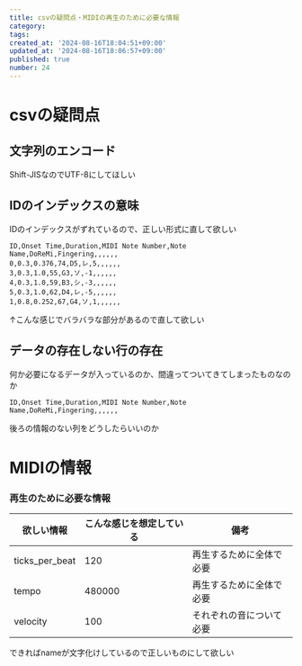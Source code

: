 ```yaml
---
title: csvの疑問点・MIDIの再生のために必要な情報
category:
tags:
created_at: '2024-08-16T18:04:51+09:00'
updated_at: '2024-08-16T18:06:57+09:00'
published: true
number: 24
---
```


# csvの疑問点
## 文字列のエンコード
Shift-JISなのでUTF-8にしてほしい

## IDのインデックスの意味
IDのインデックスがずれているので、正しい形式に直して欲しい
```csv
ID,Onset Time,Duration,MIDI Note Number,Note Name,DoReMi,Fingering,,,,,,
0,0.3,0.376,74,D5,レ,5,,,,,,
3,0.3,1.0,55,G3,ソ,-1,,,,,,
4,0.3,1.0,59,B3,シ,-3,,,,,,
5,0.3,1.0,62,D4,レ,-5,,,,,,
1,0.8,0.252,67,G4,ソ,1,,,,,,
```
↑こんな感じでバラバラな部分があるので直して欲しい

## データの存在しない行の存在
何か必要になるデータが入っているのか、間違ってついてきてしまったものなのか
```csv
ID,Onset Time,Duration,MIDI Note Number,Note Name,DoReMi,Fingering,,,,,,
```
後ろの情報のない列をどうしたらいいのか

# MIDIの情報
### 再生のために必要な情報
| 欲しい情報 | こんな感じを想定している | 備考 |
| --- | --- | --- |
| ticks_per_beat | 120 | 再生するために全体で必要 |
| tempo | 480000 |  再生するために全体で必要 |
| velocity | 100 | それぞれの音について必要 |

できればnameが文字化けしているので正しいものにして欲しい

